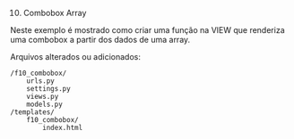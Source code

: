 10. Combobox Array

Neste exemplo é mostrado como criar uma função na VIEW que renderiza uma combobox a partir dos dados de uma array.

Arquivos alterados ou adicionados:

    /f10_combobox/
        urls.py
        settings.py
        views.py
        models.py
    /templates/
        f10_combobox/
            index.html